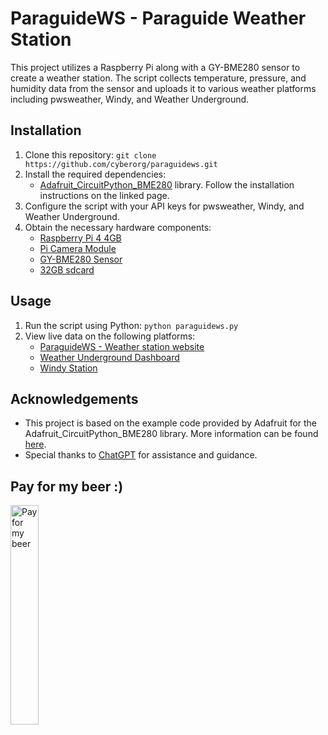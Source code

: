 # ParaguideWS - Paraguide Weather Station

This project utilizes a Raspberry Pi along with a GY-BME280 sensor to create a weather station. The script collects temperature, pressure, and humidity data from the sensor and uploads it to various weather platforms including pwsweather, Windy, and Weather Underground.

## Installation

1. Clone this repository: `git clone https://github.com/cyberorg/paraguidews.git`
2. Install the required dependencies:
   - [Adafruit_CircuitPython_BME280](https://github.com/adafruit/Adafruit_CircuitPython_BME280) library. Follow the installation instructions on the linked page.
3. Configure the script with your API keys for pwsweather, Windy, and Weather Underground.
4. Obtain the necessary hardware components:
   - [Raspberry Pi 4 4GB](https://www.amazon.in/s?k=Raspberry+PI+4+4gb)
   - [Pi Camera Module](https://www.amazon.in/s?k=Raspberry+PI+5MP+Camera+Board+Module)
   - [GY-BME280 Sensor](https://robu.in/product/gy-bme280-5v-temperature-and-humidity-sensor/)
   - [32GB sdcard](https://www.amazon.in/s?k=32gb+sd+card+class+10)

## Usage

1. Run the script using Python: `python paraguidews.py`
2. View live data on the following platforms:
   - [ParaguideWS - Weather station website](https://ws.paraguide.in/)
   - [Weather Underground Dashboard](https://www.wunderground.com/dashboard/pws/IBAIJN1)
   - [Windy Station](https://www.windy.com/station/pws-f0d0c46a?31.012,76.708,8)

## Acknowledgements

- This project is based on the example code provided by Adafruit for the Adafruit_CircuitPython_BME280 library. More information can be found [here](https://github.com/adafruit/Adafruit_CircuitPython_BME280).
- Special thanks to [ChatGPT](https://openai.com/) for assistance and guidance.

## Pay for my beer :)
<img src="https://lh3.googleusercontent.com/pw/ABLVV85L02OXBQTlnN-L4L6FJxDEf30yOCbaM1mQ5xnsgpQSEYPX5P37mIOPHcO_CsIBi2ezfwGdWZdka3WQhLmCuSWCaqnEsYjJg6WY4H15EOoAuVaSdl8TwcrXBpWxSuoCACV6kbCNdvULpdXDcVON_hOlHw=w616-h855-s-no?authuser=0" alt="Pay for my beer" width="30%">
